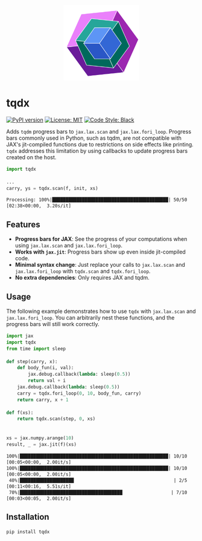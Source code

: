 <div align="center">
    <img src="https://github.com/huterguier/tqdx/blob/main/images/tqdx.gif" width="200">
</div>

# tqdx
[![PyPI version](https://img.shields.io/pypi/v/tqdx)](https://pypi.org/project/tqdx/)
[![License: MIT](https://img.shields.io/badge/license-MIT-1d8a50.svg)](https://opensource.org/licenses/MIT)
[![Code Style: Black](https://img.shields.io/badge/codestyle-black-black.svg)](https://opensource.org/licenses/MIT)

Adds `tqdm` progress bars to `jax.lax.scan` and `jax.lax.fori_loop`. Progress bars commonly used in Python, such as tqdm, are not compatible with JAX's jit-compiled functions due to restrictions on side effects like printing. `tqdx` addresses this limitation by using callbacks to update progress bars created on the host.

```python
import tqdx

...
carry, ys = tqdx.scan(f, init, xs)
```
```
Processing: 100%|███████████████████████████████████████████| 50/50 [02:38<00:00,  3.20s/it]
```
## Features

- **Progress bars for JAX**: See the progress of your computations when using `jax.lax.scan` and `jax.lax.fori_loop`.
- **Works with `jax.jit`**: Progress bars show up even inside jit-compiled code.
- **Minimal syntax change**: Just replace your calls to `jax.lax.scan` and `jax.lax.fori_loop` with `tqdx.scan` and `tqdx.fori_loop`.
- **No extra dependencies**: Only requires JAX and tqdm.

## Usage
The following example demonstrates how to use `tqdx` with `jax.lax.scan` and `jax.lax.fori_loop`. You can arbitrarily nest these functions, and the progress bars will still work correctly.
```python
import jax
import tqdx
from time import sleep

def step(carry, x):
    def body_fun(i, val):
        jax.debug.callback(lambda: sleep(0.5))
        return val + i
    jax.debug.callback(lambda: sleep(0.5))
    carry = tqdx.fori_loop(0, 10, body_fun, carry)
    return carry, x + 1

def f(xs):
    return tqdx.scan(step, 0, xs)


xs = jax.numpy.arange(10)
result, _ = jax.jit(f)(xs)
```
```
100%|███████████████████████████████████████████████████████| 10/10 [00:05<00:00,  2.00it/s]
100%|███████████████████████████████████████████████████████| 10/10 [00:05<00:00,  2.00it/s]
 40%|████████████████████                                     | 2/5 [00:11<00:16,  5.51s/it]
 70%|██████████████████████████████████████                  | 7/10 [00:03<00:05,  2.00it/s]
```


## Installation

```bash
pip install tqdx
```
